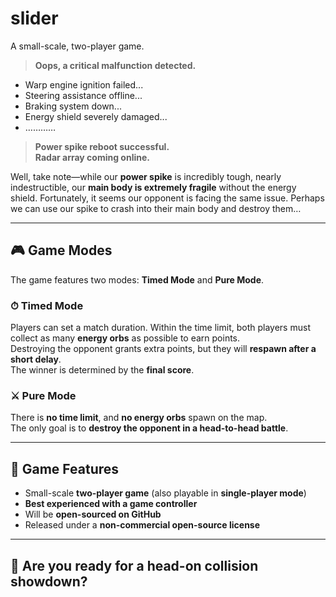 # slider
A small-scale, two-player game.

> **Oops, a critical malfunction detected.**

- Warp engine ignition failed...  
- Steering assistance offline...  
- Braking system down...  
- Energy shield severely damaged...  
- …………  

> **Power spike reboot successful.**  
> **Radar array coming online.**

Well, take note—while our **power spike** is incredibly tough, nearly indestructible, our **main body is extremely fragile** without the energy shield. Fortunately, it seems our opponent is facing the same issue. Perhaps we can use our spike to crash into their main body and destroy them…

---

## 🎮 Game Modes

The game features two modes: **Timed Mode** and **Pure Mode**.

### ⏱ Timed Mode

Players can set a match duration. Within the time limit, both players must collect as many **energy orbs** as possible to earn points.  
Destroying the opponent grants extra points, but they will **respawn after a short delay**.  
The winner is determined by the **final score**.

### ⚔️ Pure Mode

There is **no time limit**, and **no energy orbs** spawn on the map.  
The only goal is to **destroy the opponent in a head-to-head battle**.

---

## 🧩 Game Features

- Small-scale **two-player game** (also playable in **single-player mode**)
- **Best experienced with a game controller**
- Will be **open-sourced on GitHub**
- Released under a **non-commercial open-source license**

---

## 🚀 Are you ready for a head-on collision showdown?
